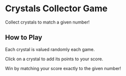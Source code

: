 # Crystals Collector Game

Collect crystals to match a given number!

## How to Play

Each crystal is valued randomly each game.

Click on a crystal to add its points to your score.

Win by matching your score exactly to the given number!
